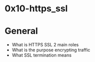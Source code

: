 # 0x10-https_ssl

# General
* What is HTTPS SSL 2 main roles
* What is the purpose encrypting traffic
* What SSL termination means
